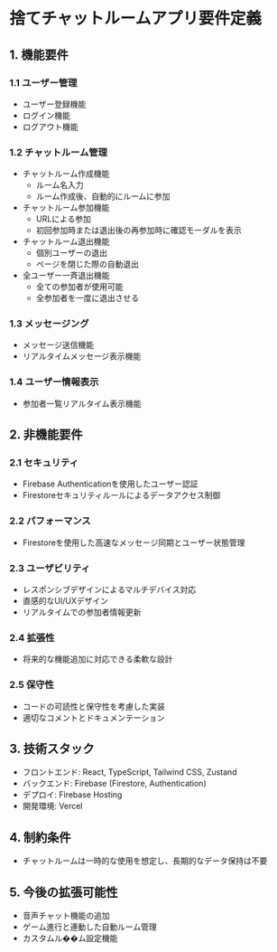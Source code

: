 # 捨てチャットルームアプリ要件定義

## 1. 機能要件

### 1.1 ユーザー管理
- ユーザー登録機能
- ログイン機能
- ログアウト機能

### 1.2 チャットルーム管理
- チャットルーム作成機能
  - ルーム名入力
  - ルーム作成後、自動的にルームに参加
- チャットルーム参加機能
  - URLによる参加
  - 初回参加時または退出後の再参加時に確認モーダルを表示
- チャットルーム退出機能
  - 個別ユーザーの退出
  - ページを閉じた際の自動退出
- 全ユーザー一斉退出機能
  - 全ての参加者が使用可能
  - 全参加者を一度に退出させる

### 1.3 メッセージング
- メッセージ送信機能
- リアルタイムメッセージ表示機能

### 1.4 ユーザー情報表示
- 参加者一覧リアルタイム表示機能

## 2. 非機能要件

### 2.1 セキュリティ
- Firebase Authenticationを使用したユーザー認証
- Firestoreセキュリティルールによるデータアクセス制御

### 2.2 パフォーマンス
- Firestoreを使用した高速なメッセージ同期とユーザー状態管理

### 2.3 ユーザビリティ
- レスポンシブデザインによるマルチデバイス対応
- 直感的なUI/UXデザイン
- リアルタイムでの参加者情報更新

### 2.4 拡張性
- 将来的な機能追加に対応できる柔軟な設計

### 2.5 保守性
- コードの可読性と保守性を考慮した実装
- 適切なコメントとドキュメンテーション

## 3. 技術スタック

- フロントエンド: React, TypeScript, Tailwind CSS, Zustand
- バックエンド: Firebase (Firestore, Authentication)
- デプロイ: Firebase Hosting
- 開発環境: Vercel

## 4. 制約条件

- チャットルームは一時的な使用を想定し、長期的なデータ保持は不要

## 5. 今後の拡張可能性

- 音声チャット機能の追加
- ゲーム進行と連動した自動ルーム管理
- カスタムル��ム設定機能